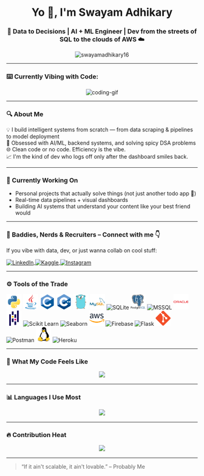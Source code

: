 <h1 align="center">Yo 👋, I'm Swayam Adhikary</h1>
<h3 align="center">🚀 Data to Decisions | AI + ML Engineer | Dev from the streets of SQL to the clouds of AWS ☁️</h3>

<p align="center">
  <img src="https://komarev.com/ghpvc/?username=swayamadhikary16&label=people+spying+on+my+code&color=0e75b6&style=flat" alt="swayamadhikary16" />
</p>

---
<h3 align="left">⌨️ Currently Vibing with Code:</h3>
<p align="center">
  <img src="https://media.giphy.com/media/qgQUggAC3Pfv687qPC/giphy.gif" width="400" alt="coding-gif" />
</p>

---

### 🔍 About Me

💡 I build intelligent systems from scratch — from data scraping & pipelines to model deployment  
🤖 Obsessed with AI/ML, backend systems, and solving spicy DSA problems  
🌐 Clean code or no code. Efficiency is the vibe.  
📈 I'm the kind of dev who logs off only after the dashboard smiles back.

---

### 💼 Currently Working On

- Personal projects that actually solve things (not just another todo app 😤)  
- Real-time data pipelines + visual dashboards  
- Building AI systems that understand your content like your best friend would  

---

### 🧠 Baddies, Nerds & Recruiters – Connect with me 👇  
If you vibe with data, dev, or just wanna collab on cool stuff:

<p align="left">
  <a href="https://linkedin.com/in/swayam-adhikary" target="blank">
    <img align="center" src="https://raw.githubusercontent.com/rahuldkjain/github-profile-readme-generator/master/src/images/icons/Social/linked-in-alt.svg" alt="LinkedIn" height="30" width="40" />
  </a>
  <a href="https://kaggle.com/swayam16adhikary" target="blank">
    <img align="center" src="https://raw.githubusercontent.com/rahuldkjain/github-profile-readme-generator/master/src/images/icons/Social/kaggle.svg" alt="Kaggle" height="30" width="40" />
  </a>
  <a href="https://instagram.com/swayamystic" target="blank">
    <img align="center" src="https://raw.githubusercontent.com/rahuldkjain/github-profile-readme-generator/master/src/images/icons/Social/instagram.svg" alt="Instagram" height="30" width="40" />
  </a>
</p>

---

### ⚙️ Tools of the Trade

<p align="left">
  <img src="https://raw.githubusercontent.com/devicons/devicon/master/icons/python/python-original.svg" alt="Python" width="40" height="40"/>
  <img src="https://raw.githubusercontent.com/devicons/devicon/master/icons/java/java-original.svg" alt="Java" width="40" height="40"/>
  <img src="https://raw.githubusercontent.com/devicons/devicon/master/icons/c/c-original.svg" alt="C" width="40" height="40"/>
  <img src="https://raw.githubusercontent.com/devicons/devicon/master/icons/cplusplus/cplusplus-original.svg" alt="C++" width="40" height="40"/>
  <img src="https://raw.githubusercontent.com/devicons/devicon/master/icons/go/go-original.svg" alt="Go" width="40" height="40"/>
  <img src="https://raw.githubusercontent.com/devicons/devicon/master/icons/mysql/mysql-original-wordmark.svg" alt="MySQL" width="40" height="40"/>
  <img src="https://www.vectorlogo.zone/logos/sqlite/sqlite-icon.svg" alt="SQLite" width="40" height="40"/>
  <img src="https://raw.githubusercontent.com/devicons/devicon/master/icons/postgresql/postgresql-original-wordmark.svg" alt="PostgreSQL" width="40" height="40"/>
  <img src="https://www.svgrepo.com/show/303229/microsoft-sql-server-logo.svg" alt="MSSQL" width="40" height="40"/>
  <img src="https://raw.githubusercontent.com/devicons/devicon/master/icons/oracle/oracle-original.svg" alt="Oracle" width="40" height="40"/>
  <img src="https://raw.githubusercontent.com/devicons/devicon/master/icons/pandas/pandas-original.svg" alt="Pandas" width="40" height="40"/>
  <img src="https://upload.wikimedia.org/wikipedia/commons/0/05/Scikit_learn_logo_small.svg" alt="Scikit Learn" width="40" height="40"/>
  <img src="https://seaborn.pydata.org/_images/logo-mark-lightbg.svg" alt="Seaborn" width="40" height="40"/>
  <img src="https://raw.githubusercontent.com/devicons/devicon/master/icons/amazonwebservices/amazonwebservices-original-wordmark.svg" alt="AWS" width="40" height="40"/>
  <img src="https://www.vectorlogo.zone/logos/firebase/firebase-icon.svg" alt="Firebase" width="40" height="40"/>
  <img src="https://www.vectorlogo.zone/logos/pocoo_flask/pocoo_flask-icon.svg" alt="Flask" width="40" height="40"/>
  <img src="https://raw.githubusercontent.com/devicons/devicon/master/icons/git/git-original.svg" alt="Git" width="40" height="40"/>
  <img src="https://www.vectorlogo.zone/logos/getpostman/getpostman-icon.svg" alt="Postman" width="40" height="40"/>
  <img src="https://raw.githubusercontent.com/devicons/devicon/master/icons/linux/linux-original.svg" alt="Linux" width="40" height="40"/>
  <img src="https://www.vectorlogo.zone/logos/heroku/heroku-icon.svg" alt="Heroku" width="40" height="40"/>
</p>

---

### 🧠 What My Code Feels Like

<p align="center">
  <img src="https://media1.giphy.com/media/v1.Y2lkPTc5MGI3NjExbTB6dGRkb3locnpxa21tcDFocmd6a250b21rbTM1b2dhNGNqZTVlZSZlcD12MV9pbnRlcm5hbF9naWZfYnlfaWQmY3Q9Zw/1dNlVF8aKEpFX9eDNt/giphy.gif" width="400" />
</p>

---

### 📊 Languages I Use Most

<p align="center">
  <img src="https://github-readme-stats.vercel.app/api/top-langs/?username=swayamadhikary16&layout=compact&theme=default" />
</p>

---

### 🔥 Contribution Heat

<p align="center">
  <img src="https://github-readme-streak-stats.herokuapp.com/?user=swayamadhikary16&theme=default" />
</p>

---

> “If it ain't scalable, it ain't lovable.” – Probably Me
